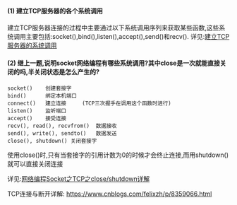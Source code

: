#### (1) 建立TCP服务器的各个系统调用
建立TCP服务器连接的过程中主要通过以下系统调用序列来获取某些函数,这些系统调用主要包括:socket(),bind(),listen(),accept(),send()和recv().
详见:[建立TCP 服务器的系统调用](https://blog.csdn.net/qq_37964547/article/details/81429627)
#### (2) 继上一题,说明socket网络编程有哪些系统调用?其中close是一次就能直接关闭的吗,半关闭状态是怎么产生的?

    socket()    创建套接字   
    bind()      绑定本机端口    
    connect()   建立连接     (TCP三次握手在调用这个函数时进行)
    listen()    监听端口
    accept()    接受连接
    recv(), read(), recvfrom()  数据接收
    send(), write(), sendto()   数据发送
    close(), shutdown() 关闭套接字

使用close()时,只有当套接字的引用计数为0的时候才会终止连接,而用shutdown()就可以直接关闭连接

详见:[网络编程Socket之TCP之close/shutdown详解](https://blog.csdn.net/junjun150013652/article/details/37994907)

TCP连接与断开详解: https://www.cnblogs.com/felixzh/p/8359066.html